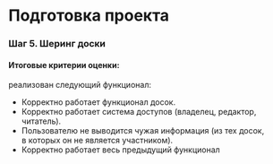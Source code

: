 # Подготовка проекта



### Шаг 5. Шеринг доски



#### Итоговые критерии оценки:

реализован следующий функционал:

- Корректно работает функционал досок.
- Корректно работает система доступов (владелец, редактор, читатель).
- Пользователю не выводится чужая информация (из тех досок, в которых он не является участником).
- Корректно работает весь предыдущий функционал









